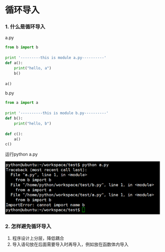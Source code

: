 # 循环导入

### 1. 什么是循环导入

a.py
```python
from b import b 

print '---------this is module a.py----------'
def a():
    print("hello, a")
    b() 

a()
```
b.py
```python
from a import a

print '----------this is module b.py----------'
def b():
    print("hello, b")

def c():
    a() 
c()
```
运行python a.py

![循环导入错误](../Images/importerr.png)

### 2. 怎样避免循环导入

1. 程序设计上分层，降低耦合
2. 导入语句放在后面需要导入时再导入，例如放在函数体内导入